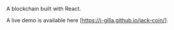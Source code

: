 A blockchain built with React. 

A live demo is available here [https://j-gilla.github.io/jack-coin/].